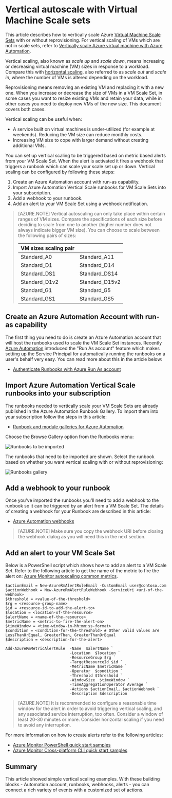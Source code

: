 <properties
    pageTitle="Vertically scale Azure virtual machine scale sets | Azure"
    description="How to vertically scale a Virtual Machine in response to monitoring alerts with Azure Automation"
    services="virtual-machine-scale-sets"
    documentationcenter=""
    author="gbowerman"
    manager="madhana"
    editor=""
    tags="azure-resource-manager" />
<tags
    ms.assetid="16b17421-6b8f-483e-8a84-26327c44e9d3"
    ms.service="virtual-machine-scale-sets"
    ms.workload="infrastructure-services"
    ms.tgt_pltfrm="vm-multiple"
    ms.devlang="na"
    ms.topic="article"
    ms.date="08/03/2016"
    wacn.date=""
    ms.author="guybo" />

# Vertical autoscale with Virtual Machine Scale sets
This article describes how to vertically scale Azure [Virtual Machine Scale Sets](/home/features/virtual-machine-scale-sets/) with or without reprovisioning. For vertical scaling of VMs which are not in scale sets, refer to [Vertically scale Azure virtual machine with Azure Automation](/documentation/articles/virtual-machines-windows-vertical-scaling-automation/).

Vertical scaling, also known as *scale up* and *scale down*, means increasing or decreasing virtual machine (VM) sizes in response to a workload. Compare this with [horizontal scaling](/documentation/articles/virtual-machine-scale-sets-autoscale-overview/), also referred to as *scale out* and *scale in*, where the number of VMs is altered depending on the workload.

Reprovisioning means removing an existing VM and replacing it with a new one. When you increase or decrease the size of VMs in a VM Scale Set, in some cases you want to resize existing VMs and retain your data, while in other cases you need to deploy new VMs of the new size. This document covers both cases.

Vertical scaling can be useful when:

* A service built on virtual machines is under-utilized (for example at weekends). Reducing the VM size can reduce monthly costs.
* Increasing VM size to cope with larger demand without creating additional VMs.

You can set up vertical scaling to be triggered based on metric based alerts from your VM Scale Set. When the alert is activated it fires a webhook that triggers a runbook which can scale your scale set up or down. Vertical scaling can be configured by following these steps:

1. Create an Azure Automation account with run-as capability.
2. Import Azure Automation Vertical Scale runbooks for VM Scale Sets into your subscription.
3. Add a webhook to your runbook.
4. Add an alert to your VM Scale Set using a webhook notification.

> [AZURE.NOTE]
> Vertical autoscaling can only take place within certain ranges of VM sizes. Compare the specifications of each size before deciding to scale from one to another (higher number does not always indicate bigger VM size). You can choose to scale between the following pairs of sizes:
> 
> | VM sizes scaling pair |  |
> | --- | --- |
> | Standard_A0 |Standard_A11 |
> | Standard_D1 |Standard_D14 |
> | Standard_DS1 |Standard_DS14 |
> | Standard_D1v2 |Standard_D15v2 |
> | Standard_G1 |Standard_G5 |
> | Standard_GS1 |Standard_GS5 |
> 
> 

## Create an Azure Automation Account with run-as capability
The first thing you need to do is create an Azure Automation account that will host the runbooks used to scale the VM Scale Set instances. Recently [Azure Automation](/home/features/automation/) introduced the "Run As account" feature which makes setting up the Service Principal for automatically running the runbooks on a user's behalf very easy. You can read more about this in the article below:

* [Authenticate Runbooks with Azure Run As account](/documentation/articles/automation-sec-configure-azure-runas-account/)

## Import Azure Automation Vertical Scale runbooks into your subscription
The runbooks needed to vertically scale your VM Scale Sets are already published in the Azure Automation Runbook Gallery. To import them into your subscription follow the steps in this article:

* [Runbook and module galleries for Azure Automation](/documentation/articles/automation-runbook-gallery/)

Choose the Browse Gallery option from the Runbooks menu:

![Runbooks to be imported][runbooks]

The runbooks that need to be imported are shown. Select the runbook based on whether you want vertical scaling with or without reprovisioning:

![Runbooks gallery][gallery]

## Add a webhook to your runbook
Once you've imported the runbooks you'll need to add a webhook to the runbook so it can be triggered by an alert from a VM Scale Set. The details of creating a webhook for your Runbook are described in this article:

* [Azure Automation webhooks](/documentation/articles/automation-webhooks/)

> [AZURE.NOTE]
> Make sure you copy the webhook URI before closing the webhook dialog as you will need this in the next section.
> 
> 

## Add an alert to your VM Scale Set
Below is a PowerShell script which shows how to add an alert to a VM Scale Set. Refer to the following article to get the name of the metric to fire the alert on:
[Azure Monitor autoscaling common metrics](/documentation/articles/insights-autoscale-common-metrics/).

```
$actionEmail = New-AzureRmAlertRuleEmail -CustomEmail user@contoso.com
$actionWebhook = New-AzureRmAlertRuleWebhook -ServiceUri <uri-of-the-webhook>
$threshold = <value-of-the-threshold>
$rg = <resource-group-name>
$id = <resource-id-to-add-the-alert-to>
$location = <location-of-the-resource>
$alertName = <name-of-the-resource>
$metricName = <metric-to-fire-the-alert-on>
$timeWindow = <time-window-in-hh:mm:ss-format>
$condition = <condition-for-the-threshold> # Other valid values are LessThanOrEqual, GreaterThan, GreaterThanOrEqual
$description = <description-for-the-alert>

Add-AzureRmMetricAlertRule  -Name  $alertName `
                            -Location  $location `
                            -ResourceGroup $rg `
                            -TargetResourceId $id `
                            -MetricName $metricName `
                            -Operator  $condition `
                            -Threshold $threshold `
                            -WindowSize  $timeWindow `
                            -TimeAggregationOperator Average `
                            -Actions $actionEmail, $actionWebhook `
                            -Description $description
```

> [AZURE.NOTE]
> It is recommended to configure a reasonable time window for the alert in order to avoid triggering vertical scaling, and any associated service interruption, too often. Consider a window of least 20-30 minutes or more. Consider horizontal scaling if you need to avoid any interruption.
> 
> 

For more information on how to create alerts refer to the following articles:

* [Azure Monitor PowerShell quick start samples](/documentation/articles/insights-powershell-samples/)
* [Azure Monitor Cross-platform CLI quick start samples](/documentation/articles/insights-cli-samples/)

## Summary
This article showed simple vertical scaling examples. With these building blocks - Automation account, runbooks, webhooks, alerts - you can connect a rich variety of events with a customized set of actions.

[runbooks]: ./media/virtual-machine-scale-sets-vertical-scale-reprovision/runbooks.png
[gallery]: ./media/virtual-machine-scale-sets-vertical-scale-reprovision/runbooks-gallery.png
